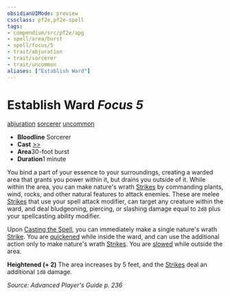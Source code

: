 ```yaml
---
obsidianUIMode: preview
cssclass: pf2e,pf2e-spell
tags:
- compendium/src/pf2e/apg
- spell/area/burst
- spell/focus/5
- trait/abjuration
- trait/sorcerer
- trait/uncommon
aliases: ["Establish Ward"]
---
```

# Establish Ward *Focus 5*   
[abjuration](../../Rules/traits/abjuration.md)  [sorcerer](../../Rules/traits/sorcerer.md)  [uncommon](../../Rules/traits/uncommon.md)  

- **Bloodline** Sorcerer
- **Cast** [>>](../../Rules/core-rulebook/chapter-9-playing-the-game.md#Actions "Two-Action") 
- **Area**30-foot burst
- **Duration**1 minute

You bind a part of your essence to your surroundings, creating a warded area that grants you power within it, but drains you outside of it. While within the area, you can make nature's wrath [Strikes](../../Rules/actions/strike.md) by commanding plants, wind, rocks, and other natural features to attack enemies. These are melee [Strikes](../../Rules/actions/strike.md) that use your spell attack modifier, can target any creature within the ward, and deal bludgeoning, piercing, or slashing damage equal to `2d8` plus your spellcasting ability modifier.

Upon [Casting the Spell](../../Rules/actions/cast-a-spell.md), you can immediately make a single nature's wrath [Strike](../../Rules/actions/strike.md). You are [quickened](../../Rules/conditions.md#Quickened) while inside the ward, and can use the additional action only to make nature's wrath [Strikes](../../Rules/actions/strike.md). You are [slowed](../../Rules/conditions.md#Slowed) while outside the area.

**Heightened (+ 2)** The area increases by 5 feet, and the [Strikes](../../Rules/actions/strike.md) deal an additional `1d8` damage.

*Source: Advanced Player's Guide p. 236*